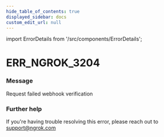 ```yaml
---
hide_table_of_contents: true
displayed_sidebar: docs
custom_edit_url: null
---
```


import ErrorDetails from '/src/components/ErrorDetails';

# ERR_NGROK_3204

### Message
Request failed webhook verification

### Further help
If you're having trouble resolving this error, please reach out to [support@ngrok.com](mailto:support@ngrok.com?subject=Help%20with%20ERR_NGROK_3204)

<ErrorDetails error='err_ngrok_3204' />

